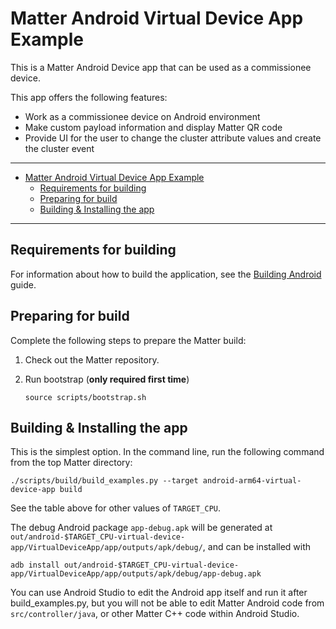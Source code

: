 ﻿# Matter Android Virtual Device App Example

This is a Matter Android Device app that can be used as a commissionee device.

This app offers the following features:

-   Work as a commissionee device on Android environment
-   Make custom payload information and display Matter QR code
-   Provide UI for the user to change the cluster attribute values and create
    the cluster event

<hr>

-   [Matter Android Virtual Device App Example](#matter-android-virtual-device-app-example)
    -   [Requirements for building](#requirements-for-building)
    -   [Preparing for build](#preparing-for-build)
    -   [Building & Installing the app](#building--installing-the-app)

<hr>

<a name="requirements"></a>

## Requirements for building

For information about how to build the application, see the
[Building Android](../../../platforms/android/android_building.md) guide.

## Preparing for build

Complete the following steps to prepare the Matter build:

1. Check out the Matter repository.

2. Run bootstrap (**only required first time**)

    ```shell
    source scripts/bootstrap.sh
    ```

<a name="building-installing"></a>

## Building & Installing the app

This is the simplest option. In the command line, run the following command from
the top Matter directory:

```shell
./scripts/build/build_examples.py --target android-arm64-virtual-device-app build
```

See the table above for other values of `TARGET_CPU`.

The debug Android package `app-debug.apk` will be generated at
`out/android-$TARGET_CPU-virtual-device-app/VirtualDeviceApp/app/outputs/apk/debug/`,
and can be installed with

```shell
adb install out/android-$TARGET_CPU-virtual-device-app/VirtualDeviceApp/app/outputs/apk/debug/app-debug.apk
```

You can use Android Studio to edit the Android app itself and run it after
build_examples.py, but you will not be able to edit Matter Android code from
`src/controller/java`, or other Matter C++ code within Android Studio.
